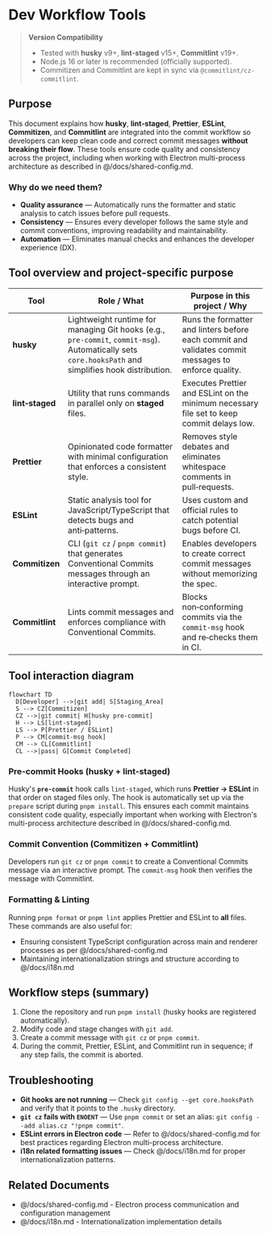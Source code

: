 # Dev Workflow Tools

> **Version Compatibility**
>
> - Tested with **husky** v9+, **lint‑staged** v15+, **Commitlint** v19+.
> - Node.js 16 or later is recommended (officially supported).
> - Commitizen and Commitlint are kept in sync via `@commitlint/cz-commitlint`.

## Purpose

This document explains how **husky**, **lint‑staged**, **Prettier**, **ESLint**, **Commitizen**, and **Commitlint** are integrated into the commit workflow so developers can keep clean code and correct commit messages **without breaking their flow**. These tools ensure code quality and consistency across the project, including when working with Electron multi-process architecture as described in @/docs/shared-config.md.

### Why do we need them?

- **Quality assurance** — Automatically runs the formatter and static analysis to catch issues before pull requests.
- **Consistency** — Ensures every developer follows the same style and commit conventions, improving readability and maintainability.
- **Automation** — Eliminates manual checks and enhances the developer experience (DX).

## Tool overview and project‑specific purpose

| Tool            | Role / What                                                                                                                                          | Purpose in this project / Why                                                                       |
| --------------- | ---------------------------------------------------------------------------------------------------------------------------------------------------- | --------------------------------------------------------------------------------------------------- |
| **husky**       | Lightweight runtime for managing Git hooks (e.g., `pre-commit`, `commit-msg`). Automatically sets `core.hooksPath` and simplifies hook distribution. | Runs the formatter and linters before each commit and validates commit messages to enforce quality. |
| **lint‑staged** | Utility that runs commands in parallel only on **staged** files.                                                                                     | Executes Prettier and ESLint on the minimum necessary file set to keep commit delays low.           |
| **Prettier**    | Opinionated code formatter with minimal configuration that enforces a consistent style.                                                              | Removes style debates and eliminates whitespace comments in pull‑requests.                          |
| **ESLint**      | Static analysis tool for JavaScript/TypeScript that detects bugs and anti‑patterns.                                                                  | Uses custom and official rules to catch potential bugs before CI.                                   |
| **Commitizen**  | CLI (`git cz` / `pnpm commit`) that generates Conventional Commits messages through an interactive prompt.                                           | Enables developers to create correct commit messages without memorizing the spec.                   |
| **Commitlint**  | Lints commit messages and enforces compliance with Conventional Commits.                                                                             | Blocks non‑conforming commits via the `commit-msg` hook and re‑checks them in CI.                   |

## Tool interaction diagram

```mermaid
flowchart TD
  D[Developer] -->|git add| S[Staging_Area]
  S --> CZ[Commitizen]
  CZ -->|git commit| H[husky pre-commit]
  H --> LS[lint-staged]
  LS --> P[Prettier / ESLint]
  P --> CM[commit-msg hook]
  CM --> CL[Commitlint]
  CL -->|pass| G[Commit Completed]
```

### Pre‑commit Hooks (husky + lint‑staged)

Husky's **`pre-commit`** hook calls `lint‑staged`, which runs **Prettier → ESLint** in that order on staged files only. The hook is automatically set up via the `prepare` script during `pnpm install`. This ensures each commit maintains consistent code quality, especially important when working with Electron's multi-process architecture described in @/docs/shared-config.md.

### Commit Convention (Commitizen + Commitlint)

Developers run `git cz` or `pnpm commit` to create a Conventional Commits message via an interactive prompt. The `commit-msg` hook then verifies the message with Commitlint.

### Formatting & Linting

Running `pnpm format` or `pnpm lint` applies Prettier and ESLint to **all** files. These commands are also useful for:

- Ensuring consistent TypeScript configuration across main and renderer processes as per @/docs/shared-config.md
- Maintaining internationalization strings and structure according to @/docs/i18n.md

## Workflow steps (summary)

1. Clone the repository and run `pnpm install` (husky hooks are registered automatically).
2. Modify code and stage changes with `git add`.
3. Create a commit message with `git cz` or `pnpm commit`.
4. During the commit, Prettier, ESLint, and Commitlint run in sequence; if any step fails, the commit is aborted.

## Troubleshooting

- **Git hooks are not running** — Check `git config --get core.hooksPath` and verify that it points to the `.husky` directory.
- **`git cz` fails with `ENOENT`** — Use `pnpm commit` or set an alias: `git config --add alias.cz "!pnpm commit"`.
- **ESLint errors in Electron code** — Refer to @/docs/shared-config.md for best practices regarding Electron multi-process architecture.
- **i18n related formatting issues** — Check @/docs/i18n.md for proper internationalization patterns.

## Related Documents

- @/docs/shared-config.md - Electron process communication and configuration management
- @/docs/i18n.md - Internationalization implementation details
